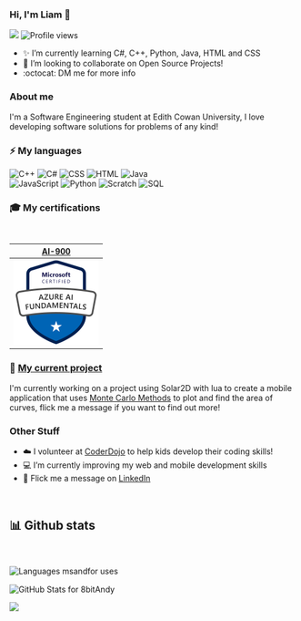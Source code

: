 ### Hi, I'm Liam 👋


<!-- Followers Count and Views Count -->

![](https://img.shields.io/github/followers/8bitAndy?label=Followers&style=flat-square)
![Profile views](https://gpvc.arturio.dev/8bitAndy)



- ✨ I’m currently learning C#, C++, Python, Java, HTML and CSS
- 🌱 I’m looking to collaborate on Open Source Projects!
- :octocat: DM me for more info

<!-- Profile details -->

### About me
I'm a Software Engineering student at Edith Cowan University, I love developing software solutions for problems of any kind!
<br/>

### :zap: My languages

<p>
    <img alt="C++" src="https://custom-icon-badges.demolab.com/badge/C++-9C033A.svg?logo=cpp2&logoColor=white">
    <img alt="C#" src="https://custom-icon-badges.demolab.com/badge/C%23-68217A.svg?logo=cs2&logoColor=white">
    <img alt="CSS" src="https://img.shields.io/badge/CSS-1572B6.svg?logo=css3&logoColor=white">
    <img alt="HTML" src="https://img.shields.io/badge/HTML-E34F26.svg?logo=html5&logoColor=white">
    <img alt="Java" src="https://custom-icon-badges.demolab.com/badge/Java-007396.svg?logo=java&logoColor=white">
    <br/>
    <img alt="JavaScript" src="https://img.shields.io/badge/JavaScript-F7DF1E.svg?logo=javascript&logoColor=black">
    <img alt="Python" src="https://img.shields.io/badge/Python-14354C.svg?logo=python&logoColor=white">
    <img alt="Scratch" src="https://img.shields.io/badge/Scratch-4D97FF.svg?logo=scratch&logoColor=white"></a>
    <img alt="SQL" src="https://custom-icon-badges.demolab.com/badge/SQL-025E8C.svg?logo=database&logoColor=white">
</p>

<!-- Technical qualifications table -->

### :mortar_board: My certifications
<br/>

|[**AI-900**](https://www.credly.com/badges/f0b28419-fab4-4487-a03b-210a02f1a6f9)|
|:---:|
|<img src="https://github.com/8bitAndy/8bitAndy/blob/main/microsoft-certified-ai-900.png" data-canonical-src="https://github.com/8bitAndy/8bitAndy/blob/main/microsoft-certified-ai-900.png"  width="150" height="150" />|

### :pencil: <a href="https://github.com/8bitAndy/MobileAppsAssignment">My current project</a>
<p>I'm currently working on a project using Solar2D with lua to create a mobile application that uses <a href="https://github.com/8bitAndy/MobileAppsAssignment">Monte Carlo Methods</a> to plot and find the area of curves, flick me a message if you want to find out more!</p>


### Other Stuff

- :cloud: I volunteer at <a href="https://coderdojo.com/">CoderDojo</a> to help kids develop their coding skills!
- :computer: I’m currently improving my web and mobile development skills
- :wave: Flick me a message on <a href="https://www.linkedin.com/in/liam-c-andrews/">LinkedIn</a>
<br/>

## 📊 Github stats  

<!--dashboards-->
<br/>
<p><img align="center" src="https://github-readme-stats.vercel.app/api/top-langs/?username=8bitAndy&show_icons=true&bg_color=30,e96443,904e95&title_color=fff&text_color=fff&layout=compact&hide=html" alt="Languages msandfor uses" /></p>
<img align="center" src="https://github-readme-stats.vercel.app/api?username=8bitAndy&show_icons=true&bg_color=30,e96443,904e95&title_color=fff&text_color=fff&layout=compact" alt="GitHub Stats for 8bitAndy" />

![](http://github-profile-summary-cards.vercel.app/api/cards/profile-details?username=8bitAndy&theme=monokai) 
